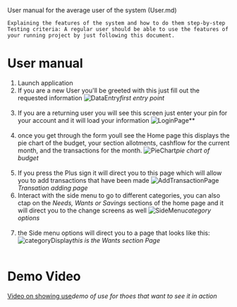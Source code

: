 User manual for the average user of the system (User.md)

```
Explaining the features of the system and how to do them step-by-step
Testing criteria: A regular user should be able to use the features of your running project by just following this document.
```

User manual
===========

1.	Launch application
2.	If you are a new User you'll be greeted with this just fill out the requested information 
![DataEntry](./photo/dataEntry_1.png)*first entry point*<br><br>
3.	If you are a returning user you will see this screen just enter your pin for your account and it will load your information
![LoginPage](./photo/login_screen.png)**<br><br>
4.  once you get through the form youll see the Home page this displays the pie chart of the budget, your section allotments, cashflow for the current month, and the transactions for the month.
![PieChart](./photo/new_userPage.png)*pie chart of budget*<br><br>
5. If you press the Plus sign it will direct you to this page which will allow you to add transactions that have been made
![AddTransactionPage](./photo/addTransaction.png)*Transation adding page*
6. Interact with the side menu to go to different categories, you can also ctap on the <em>Needs, Wants or Savings</em> sections of the home page and it will direct you to the change screens as well
![SideMenu](./photo/new_SideMenu.png)*category options*<br><br>
7. the Side menu options will direct you to a page that looks like this:
![categoryDisplay](./photo/changeAlotment.png)*this is the Wants section Page*<br><br>

Demo Video
==========
[Video on showing use](https://youtu.be/Blm0Ip45sQE)*demo of use for thoes that want to see it in action*
